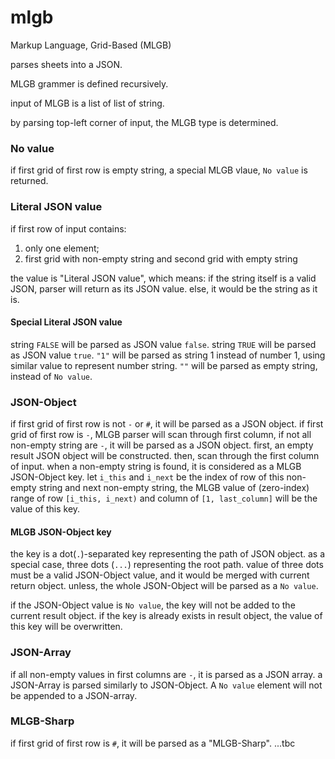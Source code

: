 # mlgb
Markup Language, Grid-Based (MLGB)

parses sheets into a JSON.

MLGB grammer is defined recursively.

input of MLGB is a list of list of string.

by parsing top-left corner of input, the MLGB type is determined.

### No value
if first grid of first row is empty string, a special MLGB vlaue, `No value` is returned.

### Literal JSON value
if first row of input contains:
1) only one element;
2) first grid with non-empty string and second grid with empty string

the value is "Literal JSON value", which means:
if the string itself is a valid JSON, parser will return as its JSON value.
else, it would be the string as it is.

#### Special Literal JSON value
string `FALSE` will be parsed as JSON value `false`.
string `TRUE` will be parsed as JSON value `true`.
`"1"` will be parsed as string 1 instead of number 1, using similar value to represent number string.
`""` will be parsed as empty string, instead of `No value`.

### JSON-Object
if first grid of first row is not `-` or `#`, it will be parsed as a JSON object.
if first grid of first row is `-`, MLGB parser will scan through first column, if not all non-empty string are `-`, it will be parsed as a JSON object.
first, an empty result JSON object will be constructed.
then, scan through the first column of input. when a non-empty string is found, it is considered as a MLGB JSON-Object key.
let `i_this` and `i_next` be the index of row of this non-empty string and next non-empty string,
the MLGB value of (zero-index) range of row `[i_this, i_next)` and column of `[1, last_column]` will be the value of this key.

#### MLGB JSON-Object key
the key is a dot(`.`)-separated key representing the path of JSON object. as a special case, three dots (`...`) representing the root path.
value of three dots must be a valid JSON-Object value, and it would be merged with current return object. unless, the whole JSON-Object will be parsed as a `No value`.

if the JSON-Object value is `No value`, the key will not be added to the current result object.
if the key is already exists in result object, the value of this key will be overwritten.

### JSON-Array
if all non-empty values in first columns are `-`, it is parsed as a JSON array.
a JSON-Array is parsed similarly to JSON-Object. A `No value` element will not be appended to a JSON-array.

### MLGB-Sharp
if first grid of first row is `#`, it will be parsed as a "MLGB-Sharp".
...tbc
